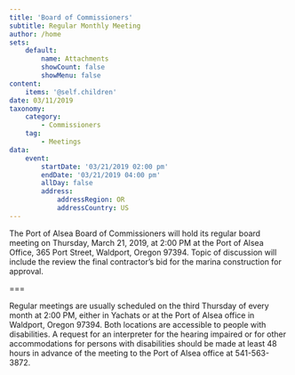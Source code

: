 ```yaml
---
title: 'Board of Commissioners'
subtitle: Regular Monthly Meeting
author: /home
sets:
    default:
        name: Attachments
        showCount: false
        showMenu: false
content:
    items: '@self.children'
date: 03/11/2019
taxonomy:
    category: 
        - Commissioners
    tag: 
        - Meetings
data:
    event:
        startDate: '03/21/2019 02:00 pm'
        endDate: '03/21/2019 04:00 pm'
        allDay: false
        address:
            addressRegion: OR
            addressCountry: US
---
```


The Port of Alsea Board of Commissioners will hold its regular board meeting on Thursday, March 21, 2019, at 2:00 PM at the Port of Alsea Office, 365 Port Street, Waldport, Oregon 97394. Topic of discussion will include the review the final contractor’s bid for the marina construction for approval.

===

Regular meetings are usually scheduled on the third Thursday of every month at 2:00 PM, either in Yachats or at the Port of Alsea office in Waldport, Oregon 97394. Both locations are accessible to people with disabilities. A request for an interpreter for the hearing impaired or for other accommodations for persons with disabilities should be made at least 48 hours in advance of the meeting to the Port of Alsea office at 541-563-3872.

